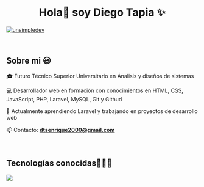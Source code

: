 <h1 align="center">Hola👋 soy Diego Tapia ✨</h1> 

<p align="left">
<a href="#" target="blank"><img align="center" src="https://img.shields.io/badge/LinkedIn-0077B5?style=for-the-badge&logo=linkedin&logoColor=white" alt="unsimpledev"/></a>
  </p>
<br>
<h2>Sobre mi 😃</h2>
<!--Intro start-->

<p align="left">
🎓 Futuro Técnico Superior Universitario en Ánalisis y diseños de sistemas
  
💻 Desarrollador web en formación con conocimientos en HTML, CSS, JavaScript, PHP, Laravel, MySQL, Git y Githud

🌱 Actualmente aprendiendo Laravel y trabajando en proyectos de desarrollo web

📫 Contacto: **dtsenrique2000@gmail.com**
<!--Intro end-->
  </p>
<br>

<h2 >Tecnologías conocidas👨🏻‍💻</h2>
<!--tech stack icons-->
<p align="left">
  <a href="https://skillicons.dev">
    <img src="https://skillicons.dev/icons?i=html,css,js,php,mysql,laravel,git,github,python&perline=12" />
  </a>
</p>
<br>

